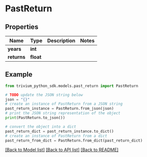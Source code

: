 # PastReturn


## Properties

Name | Type | Description | Notes
------------ | ------------- | ------------- | -------------
**years** | **int** |  | 
**returns** | **float** |  | 

## Example

```python
from trivium_python_sdk.models.past_return import PastReturn

# TODO update the JSON string below
json = "{}"
# create an instance of PastReturn from a JSON string
past_return_instance = PastReturn.from_json(json)
# print the JSON string representation of the object
print(PastReturn.to_json())

# convert the object into a dict
past_return_dict = past_return_instance.to_dict()
# create an instance of PastReturn from a dict
past_return_from_dict = PastReturn.from_dict(past_return_dict)
```
[[Back to Model list]](../README.md#documentation-for-models) [[Back to API list]](../README.md#documentation-for-api-endpoints) [[Back to README]](../README.md)


